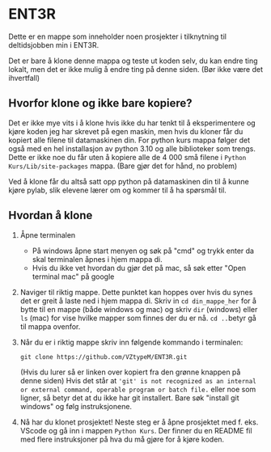 # ENT3R

Dette er en mappe som inneholder noen prosjekter i tilknytning til deltidsjobben min i ENT3R.

Det er bare å klone denne mappa og teste ut koden selv, du kan endre ting lokalt, men det er ikke mulig å endre ting på denne siden. (Bør ikke være det ihvertfall)

## Hvorfor klone og ikke bare kopiere?

Det er ikke mye vits i å klone hvis ikke du har tenkt til å eksperimentere og kjøre koden jeg har skrevet på egen maskin, men hvis du kloner får du kopiert alle filene til datamaskinen din. For python kurs mappa følger det også med en hel installasjon av python 3.10 og alle biblioteker som trengs. Dette er ikke noe du får uten å kopiere alle de 4 000 små filene i `Python Kurs/Lib/site-packages` mappa. (Bare gjør det for hånd, no problem)

Ved å klone får du altså satt opp python på datamaskinen din til å kunne kjøre pylab, slik elevene lærer om og kommer til å ha spørsmål til.

## Hvordan å klone

1. Åpne terminalen
   - På windows åpne start menyen og søk på "cmd" og trykk enter da skal terminalen åpnes i hjem mappa di.
   - Hvis du ikke vet hvordan du gjør det på mac, så søk etter "Open terminal mac" på google
2. Naviger til riktig mappe. Dette punktet kan hoppes over hvis du synes det er greit å laste ned i hjem mappa di. Skriv in `cd din_mappe_her` for å bytte til en mappe (både windows og mac) og skriv `dir` (windows) eller `ls` (mac) for vise hvilke mapper som finnes der du er nå. `cd ..`betyr gå til mappa ovenfor.
3. Når du er i riktig mappe skriv inn følgende kommando i terminalen:

   ```shell scipt
   git clone https://github.com/VZtypeM/ENT3R.git
   ```

   (Hvis du lurer så er linken over kopiert fra den grønne knappen på denne siden)
   Hvis det står at `'git' is not recognized as an internal or external command, operable program or batch file.` eller noe som ligner, så betyr det at du ikke har git installert. Bare søk "install git windows" og følg instruksjonene.

4. Nå har du klonet prosjektet! Neste steg er å åpne prosjektet med f. eks. VScode og gå inn i mappen `Python Kurs`. Der finner du en README fil med flere instruksjoner på hva du må gjøre for å kjøre koden.
